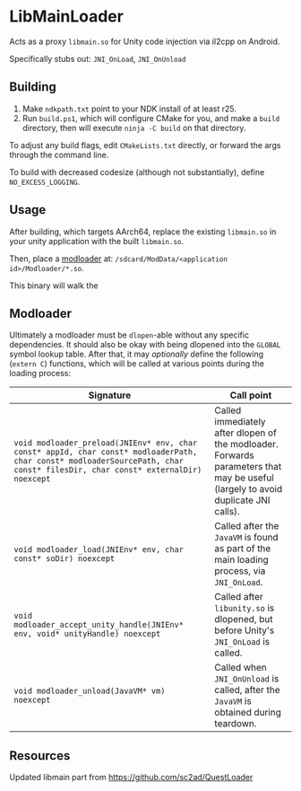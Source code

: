 # LibMainLoader

Acts as a proxy `libmain.so` for Unity code injection via il2cpp on Android.

Specifically stubs out: `JNI_OnLoad`, `JNI_OnUnload`

## Building

1. Make `ndkpath.txt` point to your NDK install of at least r25.
1. Run `build.ps1`, which will configure CMake for you, and make a `build` directory, then will execute `ninja -C build` on that directory.

To adjust any build flags, edit `CMakeLists.txt` directly, or forward the args through the command line.

To build with decreased codesize (although not substantially), define `NO_EXCESS_LOGGING`.

## Usage

After building, which targets AArch64, replace the existing `libmain.so` in your unity application with the built `libmain.so`.

Then, place a [modloader](#modloader) at: `/sdcard/ModData/<application id>/Modloader/*.so`.

This binary will walk the

## Modloader

Ultimately a modloader must be `dlopen`-able without any specific dependencies. It should also be okay with being dlopened into the `GLOBAL` symbol lookup table. After that, it may _optionally_ define the following (`extern C`) functions, which will be called at various points during the loading process:

| Signature | Call point |
| --------- | ---------- |
| `void modloader_preload(JNIEnv* env, char const* appId, char const* modloaderPath, char const* modloaderSourcePath, char const* filesDir, char const* externalDir) noexcept` | Called immediately after dlopen of the modloader. Forwards parameters that may be useful (largely to avoid duplicate JNI calls). |
| `void modloader_load(JNIEnv* env, char const* soDir) noexcept` | Called after the `JavaVM` is found as part of the main loading process, via `JNI_OnLoad`. |
| `void modloader_accept_unity_handle(JNIEnv* env, void* unityHandle) noexcept` | Called after `libunity.so` is dlopened, but before Unity's `JNI_OnLoad` is called. |
| `void modloader_unload(JavaVM* vm) noexcept` | Called when `JNI_OnUnload` is called, after the `JavaVM` is obtained during teardown. |

## Resources

Updated libmain part from <https://github.com/sc2ad/QuestLoader>
